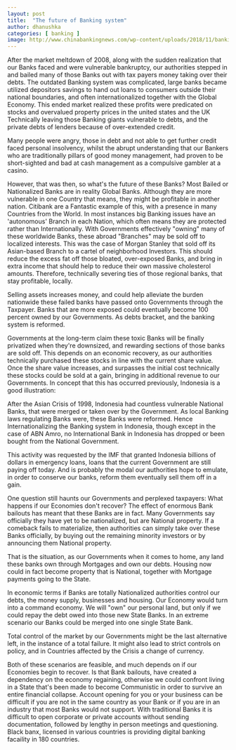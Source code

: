 ```yaml
---
layout: post
title:  "The future of Banking system"
author: dhanushka
categories: [ banking ]
image: http://www.chinabankingnews.com/wp-content/uploads/2018/11/banking.jpg
---
```

After the market meltdown of 2008, along with the sudden realization that our Banks faced and were vulnerable bankruptcy, our authorities stepped in and bailed many of those Banks out with tax payers money taking over their debts. The outdated Banking system was complicated, large banks became utilized depositors savings to hand out loans to consumers outside their national boundaries, and often internationalized together with the Global Economy. This ended market realized these profits were predicated on stocks and overvalued property prices in the united states and the UK Technically leaving those Banking giants vulnerable to debts, and the private debts of lenders because of over-extended credit.

Many people were angry, those in debt and not able to get further credit faced personal insolvency, whilst the abrupt understanding that our Bankers who are traditionally pillars of good money management, had proven to be short-sighted and bad at cash management as a compulsive gambler at a casino.

However, that was then, so what's the future of these Banks? Most Bailed or Nationalized Banks are in reality Global Banks. Although they are more vulnerable in one Country that means, they might be profitable in another nation. Citibank are a Fantastic example of this, with a presence in many Countries from the World. In most instances big Banking issues have an 'autonomous' Branch in each Nation, which often means they are protected rather than Internationally. With Governments effectively "owning" many of these worldwide Banks, these abroad "Branches" may be sold off to localized interests. This was the case of Morgan Stanley that sold off its Asian-based Branch to a cartel of neighborhood Investors. This should reduce the excess fat off those bloated, over-exposed Banks, and bring in extra income that should help to reduce their own massive cholesterol amounts. Therefore, technically severing ties of those regional banks, that stay profitable, locally.

Selling assets increases money, and could help alleviate the burden nationwide these failed banks have passed onto Governments through the Taxpayer. Banks that are more exposed could eventually become 100 percent owned by our Governments. As debts bracket, and the banking system is reformed.

Governments at the long-term claim these toxic Banks will be finally privatized when they're downsized, and rewarding sections of those banks are sold off. This depends on an economic recovery, as our authorities technically purchased these stocks in line with the current share value. Once the share value increases, and surpasses the initial cost technically these stocks could be sold at a gain, bringing in additional revenue to our Governments. In concept that this has occurred previously, Indonesia is a good illustration:

After the Asian Crisis of 1998, Indonesia had countless vulnerable National Banks, that were merged or taken over by the Government. As local Banking laws regulating Banks were, these Banks were reformed. Hence Internationalizing the Banking system in Indonesia, though except in the case of ABN Amro, no International Bank in Indonesia has dropped or been bought from the National Government.

This activity was requested by the IMF that granted Indonesia billions of dollars in emergency loans, loans that the current Government are still paying off today. And is probably the modal our authorities hope to emulate, in order to conserve our banks, reform them eventually sell them off in a gain.

One question still haunts our Governments and perplexed taxpayers: What happens if our Economies don't recover? The effect of enormous Bank bailouts has meant that these Banks are in fact. Many Governments say officially they have yet to be nationalized, but are National property. If a comeback fails to materialize, then authorities can simply take over these Banks officially, by buying out the remaining minority investors or by announcing them National property.

That is the situation, as our Governments when it comes to home, any land these banks own through Mortgages and own our debts. Housing now could in fact become property that is National, together with Mortgage payments going to the State.

In economic terms if Banks are totally Nationalized authorities control our debts, the money supply, businesses and housing. Our Economy would turn into a command economy. We will "own" our personal land, but only if we could repay the debt owed into those new State Banks. In an extreme scenario our Banks could be merged into one single State Bank.

Total control of the market by our Governments might be the last alternative left, in the instance of a total failure. It might also lead to strict controls on policy, and in Countries affected by the Crisis a change of currency.

Both of these scenarios are feasible, and much depends on if our Economies begin to recover. Is that Bank bailouts, have created a dependency on the economy regaining, otherwise we could confront living in a State that's been made to become Communistic in order to survive an entire financial collapse. Account opening for you or your business can be difficult if you are not in the same country as your Bank or if you are in an industry that most Banks would not support. With traditional Banks it is difficult to open corporate or private accounts without sending documentation, followed by lengthy in person meetings and questioning. Black banx, licensed in various countries is providing digital banking facaility in 180 countries.